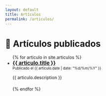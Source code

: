 ```yaml
---
layout: default
title: Artículos
permalink: /articulos/
---
```


# 📰 Artículos publicados

<ul>
{% for articulo in site.articulos %}
  <li style="margin-bottom: 20px;">
    <a href="{{ articulo.url }}" style="font-weight: bold; font-size: 1.2em;">{{ articulo.title }}</a>  
    <br>
    <small>Publicado el {{ articulo.date | date: "%d/%m/%Y" }}</small>
    <p>{{ articulo.description }}</p>
  </li>
{% endfor %}
</ul>
